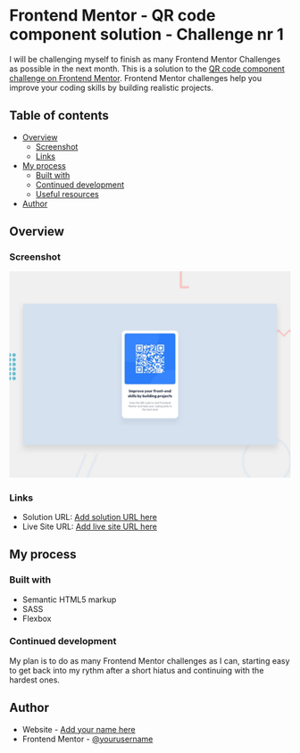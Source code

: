 # Frontend Mentor - QR code component solution - Challenge nr 1

I will be challenging myself to finish as many Frontend Mentor Challenges as possible in the next month.
This is a solution to the [QR code component challenge on Frontend Mentor](https://www.frontendmentor.io/challenges/qr-code-component-iux_sIO_H). Frontend Mentor challenges help you improve your coding skills by building realistic projects.

## Table of contents

- [Overview](#overview)
  - [Screenshot](#screenshot)
  - [Links](#links)
- [My process](#my-process)
  - [Built with](#built-with)
  - [Continued development](#continued-development)
  - [Useful resources](#useful-resources)
- [Author](#author)

## Overview

### Screenshot

![Design preview for the QR code component coding challenge](./design/desktop-preview.jpg)

### Links

- Solution URL: [Add solution URL here](https://github.com/DeeaEmilia/Challenge1-FrontendMentor)
- Live Site URL: [Add live site URL here](https://challenge1-qrcode.netlify.app/)

## My process

### Built with

- Semantic HTML5 markup
- SASS
- Flexbox

### Continued development

My plan is to do as many Frontend Mentor challenges as I can, starting easy to get back into my rythm after a short hiatus and continuing with the hardest ones.

## Author

- Website - [Add your name here](https://andreea-emilia-duta.netlify.app/)
- Frontend Mentor - [@yourusername](https://www.frontendmentor.io/profile/yourusername)
